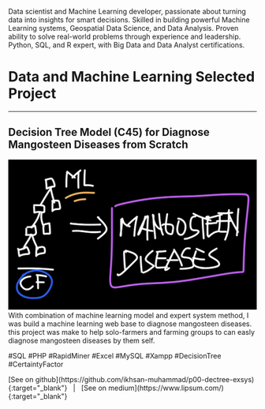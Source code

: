 Data scientist and Machine Learning developer, passionate about turning data into insights for smart decisions. Skilled in building powerful Machine Learning systems, Geospatial Data Science, and Data Analysis. Proven ability to solve real-world problems through experience and leadership. Python, SQL, and R expert, with Big Data and Data Analyst certifications.<br>

# Data and Machine Learning Selected Project
* * *
## Decision Tree Model (C45) for Diagnose Mangosteen Diseases from Scratch
![p0-ML-ES](\assets\images\p0-ML-ES.jpg)
With combination of machine learning model and expert system method, I was build a machine learning web base to diagnose mangosteen diseases. this project was make to help solo-farmers and farming groups to can easly diagnose mangosteen diseases by them self.
<br>
<p class="tag">#SQL #PHP #RapidMiner #Excel #MySQL #Xampp #DecisionTree #CertaintyFactor</p>
[See on github](https://github.com/ikhsan-muhammad/p00-dectree-exsys){:target="_blank"} &nbsp;&nbsp;| &nbsp;&nbsp;[See on medium](https://www.lipsum.com/){:target="_blank"}